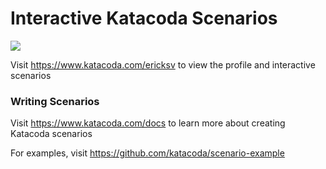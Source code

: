 # Interactive Katacoda Scenarios

[![](http://shields.katacoda.com/katacoda/ericksv/count.svg)](https://www.katacoda.com/ericksv "Get your profile on Katacoda.com")

Visit https://www.katacoda.com/ericksv to view the profile and interactive scenarios

### Writing Scenarios
Visit https://www.katacoda.com/docs to learn more about creating Katacoda scenarios

For examples, visit https://github.com/katacoda/scenario-example

